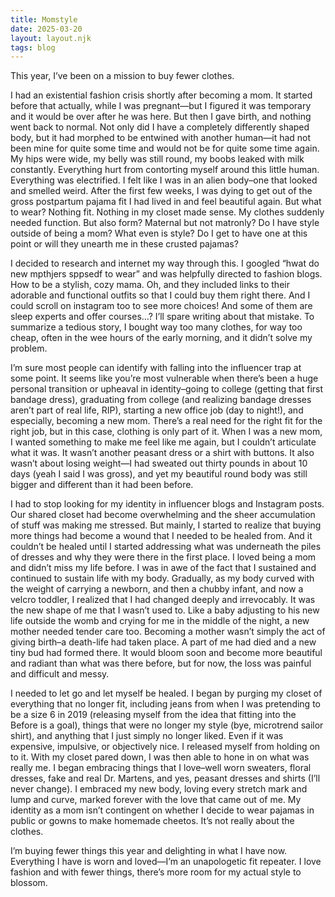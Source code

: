 ```yaml
---
title: Momstyle
date: 2025-03-20
layout: layout.njk
tags: blog
---
```


This year, I’ve been on a mission to buy fewer clothes.

I had an existential fashion crisis shortly after becoming a mom. It started before that actually, while I was pregnant—but I figured it was temporary and it would be over after he was here. But then I gave birth, and nothing went back to normal. Not only did I have a completely differently shaped body, but it had morphed to be entwined with another human—it had not been mine for quite some time and would not be for quite some time again. My hips were wide, my belly was still round, my boobs leaked with milk constantly. Everything hurt from contorting myself around this little human. Everything was electrified. I felt like I was in an alien body–one that looked and smelled weird. After the first few weeks, I was dying to get out of the gross postpartum pajama fit I had lived in and feel beautiful again. But what to wear? Nothing fit. Nothing in my closet made sense. My clothes suddenly needed function. But also form? Maternal but not matronly? Do I have style outside of being a mom? What even is style? Do I get to have one at this point or will they unearth me in these crusted pajamas?

I decided to research and internet my way through this. I googled “hwat do new mpthjers sppsedf to wear” and was helpfully directed to fashion blogs. How to be a stylish, cozy mama. Oh, and they included links to their adorable and functional outfits so that I could buy them right there. And I could scroll on instagram too to see more choices! And some of them are sleep experts and offer courses…? I’ll spare writing about that mistake. To summarize a tedious story, I bought way too many clothes, for way too cheap, often in the wee hours of the early morning, and it didn’t solve my problem.

I’m sure most people can identify with falling into the influencer trap at some point. It seems like you’re most vulnerable when there’s been a huge personal transition or upheaval in identity–going to college (getting that first bandage dress), graduating from college (and realizing bandage dresses aren’t part of real life, RIP), starting a new office job (day to night!), and especially, becoming a new mom. There’s a real need for the right fit for the right job, but in this case, clothing is only part of it. When I was a new mom, I wanted something to make me feel like me again, but I couldn’t articulate what it was. It wasn’t another peasant dress or a shirt with buttons. It also wasn’t about losing weight—I had sweated out thirty pounds in about 10 days (yeah I said I was gross), and yet my beautiful round body was still bigger and different than it had been before.

I had to stop looking for my identity in influencer blogs and Instagram posts. Our shared closet had become overwhelming and the sheer accumulation of stuff was making me stressed. But mainly, I started to realize that buying more things had become a wound that I needed to be healed from. And it couldn’t be healed until I started addressing what was underneath the piles of dresses and why they were there in the first place. I loved being a mom and didn’t miss my life before. I was in awe of the fact that I sustained and continued to sustain life with my body. Gradually, as my body curved with the weight of carrying a newborn, and then a chubby infant, and now a velcro toddler, I realized that I had changed deeply and irrevocably. It was the new shape of me that I wasn’t used to. Like a baby adjusting to his new life outside the womb and crying for me in the middle of the night, a new mother needed tender care too. Becoming a mother wasn’t simply the act of giving birth–a death-life had taken place. A part of me had died and a new tiny bud had formed there. It would bloom soon and become more beautiful and radiant than what was there before, but for now, the loss was painful and difficult and messy.

I needed to let go and let myself be healed. I began by purging my closet of everything that no longer fit, including jeans from when I was pretending to be a size 6 in 2019 (releasing myself from the idea that fitting into the Before is a goal), things that were no longer my style (bye, microtrend sailor shirt), and anything that I just simply no longer liked. Even if it was expensive, impulsive, or objectively nice. I released myself from holding on to it. With my closet pared down, I was then able to hone in on what was really me. I began embracing things that I love–well worn sweaters, floral dresses, fake and real Dr. Martens, and yes, peasant dresses and shirts (I’ll never change). I embraced my new body, loving every stretch mark and lump and curve, marked forever with the love that came out of me. My identity as a mom isn’t contingent on whether I decide to wear pajamas in public or gowns to make homemade cheetos. It’s not really about the clothes.

I’m buying fewer things this year and delighting in what I have now. Everything I have is worn and loved—I’m an unapologetic fit repeater. I love fashion and with fewer things, there’s more room for my actual style to blossom.
